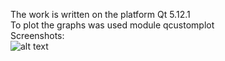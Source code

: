 The work is written on the platform Qt 5.12.1<br>
To plot the graphs was used module qcustomplot<br>
Screenshots:<br>
![alt text](https://github.com/konradd1337/Dip_work-Cpp/tree/master/screenshots/scr01.jpg)
